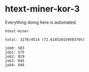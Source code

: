 # htext-miner-kor-3

Everything doing here is automated.

```
htext-miner

total: 3278/4514 (72.61852015950376%)

job0: 583
job1: 575
job2: 829
job3: 645
job4: 646
```
